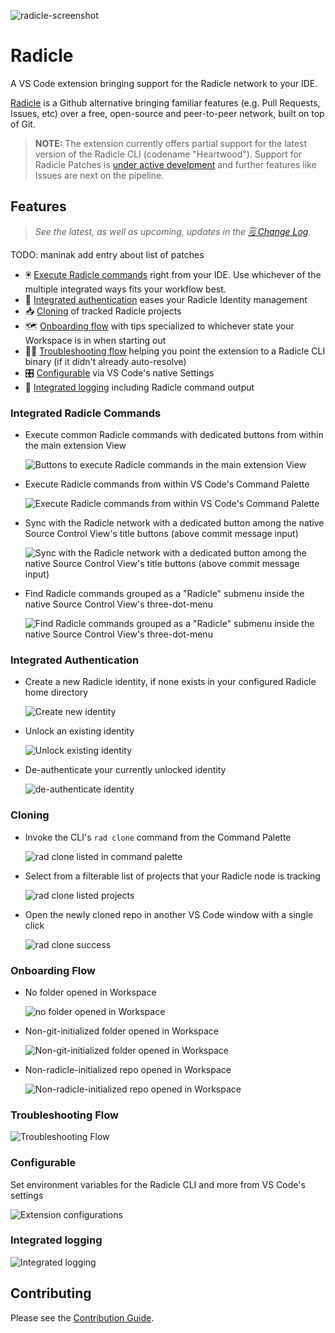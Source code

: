 ![radicle-screenshot](./assets/for-md/hero.png)

# Radicle

A VS Code extension bringing support for the Radicle network to your IDE.

[Radicle](https://radicle.xyz/) is a Github alternative bringing familiar features (e.g. Pull Requests, Issues, etc) over a free, open-source and peer-to-peer network, built on top of Git.

> **NOTE:** The extension currently offers partial support for the latest version of the Radicle CLI (codename "Heartwood"). Support for Radicle Patches is [under active develpment](https://github.com/cytechmobile/radicle-vscode-extension/milestone/3) and further features like Issues are next on the pipeline.

## Features

> _See the latest, as well as upcoming, updates in the [🗒️ Change Log](CHANGELOG.md)._

TODO: maninak add entry about list of patches
- 🖲️ [Execute Radicle commands](#integrated-radicle-commands) right from your IDE. Use whichever of the multiple integrated ways fits your workflow best.
- 🔐 [Integrated authentication](#integrated-authentication) eases your Radicle Identity management
- 📥 [Cloning](#cloning) of tracked Radicle projects
- 🗺️ [Onboarding flow](#onboarding-flow) with tips specialized to whichever state your Workspace is in when starting out
- 🕵️‍♂️ [Troubleshooting flow](#troubleshooting-flow) helping you point the extension to a Radicle CLI binary (if it didn't already auto-resolve)
- 🎛️ [Configurable](#configurable) via VS Code's native Settings
- 📜 [Integrated logging](#integrated-logging) including Radicle command output

### Integrated Radicle Commands

- Execute common Radicle commands with dedicated buttons from within the main extension View

    ![Buttons to execute Radicle commands in the main extension View](assets/for-md/rad-cmds-in-main-view.png)

- Execute Radicle commands from within VS Code's Command Palette

    ![Execute Radicle commands from within VS Code's Command Palette](assets/for-md/rad-cmds-in-palette.png)

- Sync with the Radicle network with a dedicated button among the native Source Control View's title buttons (above commit message input)

    ![Sync with the Radicle network with a dedicated button among the native Source Control View's title buttons (above commit message input)](assets/for-md/rad-cmds-in-scm-title.png)

- Find Radicle commands grouped as a "Radicle" submenu inside the native Source Control View's three-dot-menu

    ![Find Radicle commands grouped as a "Radicle" submenu inside the native Source Control View's three-dot-menu](assets/for-md/rad-cmds-in-scm-3dot.png)

### Integrated Authentication

- Create a new Radicle identity, if none exists in your configured Radicle home directory

    ![Create new identity](assets/for-md/auth-create-id.png)

- Unlock an existing identity

    ![Unlock existing identity](assets/for-md/auth-unlock-id.png)

- De-authenticate your currently unlocked identity

    ![de-authenticate identity](assets/for-md/auth-lock-id.png)

### Cloning

- Invoke the CLI's `rad clone` command from the Command Palette

    ![rad clone listed in command palette](assets/for-md/rad-clone-palette.png)

- Select from a filterable list of projects that your Radicle node is tracking

    ![rad clone listed projects](assets/for-md/rad-clone-choose.png)

- Open the newly cloned repo in another VS Code window with a single click

    ![rad clone success](assets/for-md/rad-clone-success.png)

### Onboarding Flow

- No folder opened in Workspace

    ![no folder opened in Workspace](assets/for-md/no-folder-init-welcome-view.png)

- Non-git-initialized folder opened in Workspace

    ![Non-git-initialized folder opened in Workspace](assets/for-md/non-git-init-welcome-view.png)

- Non-radicle-initialized repo opened in Workspace

    ![Non-radicle-initialized repo opened in Workspace](assets/for-md/non-rad-init-welcome-view.png)

### Troubleshooting Flow

<img src="./assets/for-md/troubleshoot.png" alt="Troubleshooting Flow">

### Configurable

Set environment variables for the Radicle CLI and more from VS Code's settings

![Extension configurations](assets/for-md/configs.png)

### Integrated logging

![Integrated logging](assets/for-md/logs.png)

## Contributing

Please see the [Contribution Guide](./CONTRIBUTING.md).
